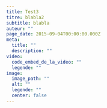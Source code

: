 ```yaml
---
title: Test3
titre: blabla2
subtitle: blabla
auteur: ""
page_date: 2015-09-04T00:00:00.000Z
meta:
  title: ""
  description: ""
video:
  code_embed_de_la_video: ""
  legende: ""
image:
  image_path: ""
  alt: ""
  legende: ""
  center: false
---
```

